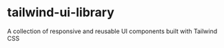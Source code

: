 # tailwind-ui-library
A collection of responsive and reusable UI components built with Tailwind CSS
